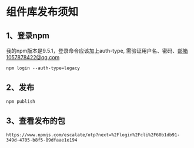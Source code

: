 # 组件库发布须知

## 1、登录npm
我的npm版本是9.5.1，登录命令应该加上auth-type, 需验证用户名、密码、邮箱1057878422@qq.com
```
npm login --auth-type=legacy
```

## 2、发布
```
npm publish
```

## 3、查看发布的包
```
https://www.npmjs.com/escalate/otp?next=%2Flogin%2Fcli%2F60b1db91-349d-4705-b8f5-89dfaae1e194
```
